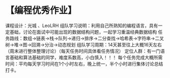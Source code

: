# 【编程优秀作业】

课程设计：光城 、LeoLRH
组队学习说明：利用自己所熟知的编程语言，具有一定基础，讨论在面试中可能出现的数据结构问题，一起学习重温经典数据结构
任务路线：数组->链表->栈->队列->递归->排序->二分查找->哈希表->字符串->二叉树->堆->图->回溯->分治->动态规划
组队学习周期：14天甚至往上大概16天左右（周末进行整体整理讨论）（每天任务时间具体看任务情况）
定位人群：有一门语言基础和算法基础的同学，难度系数高，小白慎入！！！
每个任务完成大概所需时间：平均每天学习时间在1个小时左右，晚上统一，半个小时进行集体讨论总结打卡。